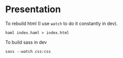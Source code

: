 # Presentation

To rebuild html (I use `watch` to do it constantly in dev).

    haml index.haml > index.html

To build sass in dev

    sass --watch css:css
